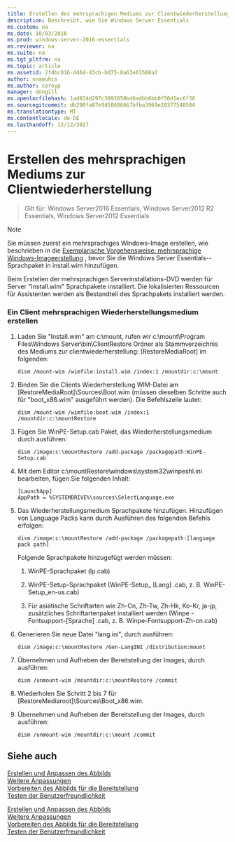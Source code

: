 ```yaml
---
title: Erstellen des mehrsprachigen Mediums zur Clientwiederherstellung
description: Beschreibt, wie Sie Windows Server Essentials
ms.custom: na
ms.date: 10/03/2016
ms.prod: windows-server-2016-essentials
ms.reviewer: na
ms.suite: na
ms.tgt_pltfrm: na
ms.topic: article
ms.assetid: 2fdbc016-d464-43cb-bd75-8a63e61588a2
author: nnamuhcs
ms.author: coreyp
manager: dongill
ms.openlocfilehash: 1ad934d297c3092050bd6adbb6bb0f50d1ec6f36
ms.sourcegitcommit: db290fa07e9d50686667bfba3969e20377548504
ms.translationtype: MT
ms.contentlocale: de-DE
ms.lasthandoff: 12/12/2017
---
```

# <a name="build-multi-language-client-restore-media"></a>Erstellen des mehrsprachigen Mediums zur Clientwiederherstellung

>Gilt für: Windows Server2016 Essentials, Windows Server2012 R2 Essentials, Windows Server2012 Essentials

> [!NOTE]
>  Sie müssen zuerst ein mehrsprachiges Windows-Image erstellen, wie beschrieben in die [Exemplarische Vorgehensweise: mehrsprachige Windows-Imageerstellung](https://technet.microsoft.com/library/jj126995) , bevor Sie die Windows Server Essentials--Sprachpaket in install.wim hinzufügen.  
  
 Beim Erstellen der mehrsprachigen Serverinstallations-DVD werden für Server "Install.wim" Sprachpakete installiert. Die lokalisierten Ressourcen für Assistenten werden als Bestandteil des Sprachpakets installiert werden.  
  
### <a name="to-build-a-multi-language-client-restore-media"></a>Ein Client mehrsprachigen Wiederherstellungsmedium erstellen  
  
1.  Laden Sie "Install.wim" am c:\mount, rufen wir c:\mount\Program Files\Windows Server\bin\ClientRestore Ordner als Stammverzeichnis des Mediums zur clientwiederherstellung: [RestoreMediaRoot] im folgenden:  
  
    ```  
    dism /mount-wim /wimfile:install.wim /index:1 /mountdir:c:\mount  
    ```  
  
2.  Binden Sie die Clients Wiederherstellung WIM-Datei am [RestoreMediaRoot]\Sources\Boot.wim (müssen dieselben Schritte auch für "boot_x86.wim" ausgeführt werden). Die Befehlszeile lautet:  
  
    ```  
    dism /mount-wim /wimfile:boot.wim /index:1 /mountdir:c:\mountRestore  
    ```  
  
3.  Fügen Sie WinPE-Setup.cab Paket, das Wiederherstellungsmedium durch ausführen:  
  
    ```  
    dism /image:c:\mountRestore /add-package /packagepath:WinPE-Setup.cab  
    ```  
  
4.  Mit dem Editor c:\mountRestore\windows\system32\winpeshl.ini bearbeiten, fügen Sie folgenden Inhalt:  
  
    ```  
    [LaunchApp]  
    AppPath = %SYSTEMDRIVE%\sources\SelectLanguage.exe  
    ```  
  
5.  Das Wiederherstellungsmedium Sprachpakete hinzufügen. Hinzufügen von Language Packs kann durch Ausführen des folgenden Befehls erfolgen:  
  
    ```  
    dism /image:c:\mountRestore /add-package /packagepath:[language pack path]  
    ```  
  
     Folgende Sprachpakete hinzugefügt werden müssen:  
  
    1.  WinPE-Sprachpaket (lp.cab)  
  
    2.  WinPE-Setup-Sprachpaket (WinPE-Setup_ [Lang] .cab, z. B. WinPE-Setup_en-us.cab)  
  
    3.  Für asiatische Schriftarten wie Zh-Cn, Zh-Tw, Zh-Hk, Ko-Kr, ja-jp, zusätzliches Schriftartenpaket installiert werden (Winpe - Fontsupport-[Sprache] .cab, z. B. Winpe-Fontsupport-Zh-cn.cab)  
  
6.  Generieren Sie neue Datei "lang.ini", durch ausführen:  
  
    ```  
    dism /image:c:\mountRestore /Gen-LangINI /distribution:mount  
    ```  
  
7.  Übernehmen und Aufheben der Bereitstellung der Images, durch ausführen:  
  
    ```  
    dism /unmount-wim /mountdir:c:\mountRestore /commit  
    ```  
  
8.  Wiederholen Sie Schritt 2 bis 7 für [RestoreMediaroot]\Sources\Boot_x86.wim.  
  
9. Übernehmen und Aufheben der Bereitstellung der Images, durch ausführen:  
  
    ```  
    dism /unmount-wim /mountdir:c:\mount /commit  
    ```  
  
## <a name="see-also"></a>Siehe auch  

 [Erstellen und Anpassen des Abbilds](Creating-and-Customizing-the-Image.md)   
 [Weitere Anpassungen](Additional-Customizations.md)   
 [Vorbereiten des Abbilds für die Bereitstellung](Preparing-the-Image-for-Deployment.md)   
 [Testen der Benutzerfreundlichkeit](Testing-the-Customer-Experience.md)

 [Erstellen und Anpassen des Abbilds](../install/Creating-and-Customizing-the-Image.md)   
 [Weitere Anpassungen](../install/Additional-Customizations.md)   
 [Vorbereiten des Abbilds für die Bereitstellung](../install/Preparing-the-Image-for-Deployment.md)   
 [Testen der Benutzerfreundlichkeit](../install/Testing-the-Customer-Experience.md)

